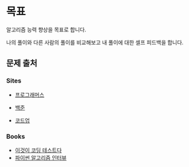 # 목표

알고리즘 능력 향상을 목표로 합니다.

나의 풀이와 다른 사람의 풀이를 비교해보고 내 풀이에 대한 셀프 피드백을 합니다.



## 문제 출처

### Sites

- [프로그래머스](https://programmers.co.kr/learn/challenges)

- [백준](https://www.acmicpc.net/)

- [코드업](https://www.codeup.kr)

  

### Books

- [이것이 코딩 테스트다](https://digital.kyobobook.co.kr/digital/ebook/ebookDetail.ink?selectedLargeCategory=001&ejkGb=EBK&barcode=4801162243078)
- [파이썬 알고리즘 인터뷰](http://www.yes24.com/Product/Goods/91084402)
